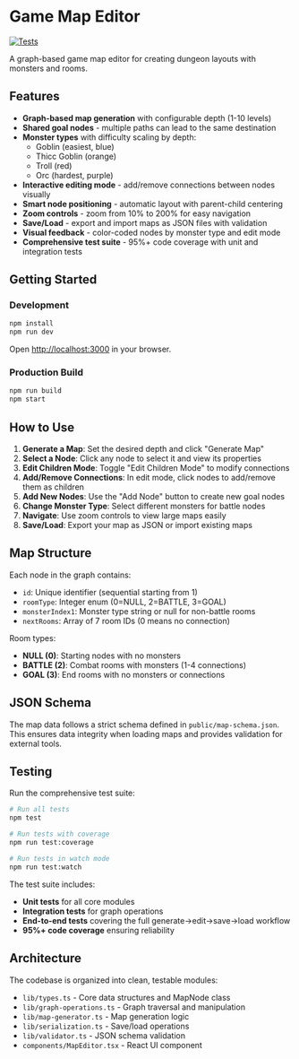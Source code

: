 # Game Map Editor

[![Tests](https://github.com/GenerationSoftware/raf-map-maker/actions/workflows/tests.yml/badge.svg)](https://github.com/GenerationSoftware/raf-map-maker/actions/workflows/tests.yml)

A graph-based game map editor for creating dungeon layouts with monsters and rooms.

## Features

- **Graph-based map generation** with configurable depth (1-10 levels)
- **Shared goal nodes** - multiple paths can lead to the same destination
- **Monster types** with difficulty scaling by depth:
  - Goblin (easiest, blue)
  - Thicc Goblin (orange)
  - Troll (red)  
  - Orc (hardest, purple)
- **Interactive editing mode** - add/remove connections between nodes visually
- **Smart node positioning** - automatic layout with parent-child centering
- **Zoom controls** - zoom from 10% to 200% for easy navigation
- **Save/Load** - export and import maps as JSON files with validation
- **Visual feedback** - color-coded nodes by monster type and edit mode
- **Comprehensive test suite** - 95%+ code coverage with unit and integration tests

## Getting Started

### Development

```bash
npm install
npm run dev
```

Open [http://localhost:3000](http://localhost:3000) in your browser.

### Production Build

```bash
npm run build
npm start
```

## How to Use

1. **Generate a Map**: Set the desired depth and click "Generate Map"
2. **Select a Node**: Click any node to select it and view its properties
3. **Edit Children Mode**: Toggle "Edit Children Mode" to modify connections
4. **Add/Remove Connections**: In edit mode, click nodes to add/remove them as children
5. **Add New Nodes**: Use the "Add Node" button to create new goal nodes
6. **Change Monster Type**: Select different monsters for battle nodes
7. **Navigate**: Use zoom controls to view large maps easily
8. **Save/Load**: Export your map as JSON or import existing maps

## Map Structure

Each node in the graph contains:
- `id`: Unique identifier (sequential starting from 1)
- `roomType`: Integer enum (0=NULL, 2=BATTLE, 3=GOAL)
- `monsterIndex1`: Monster type string or null for non-battle rooms
- `nextRooms`: Array of 7 room IDs (0 means no connection)

Room types:
- **NULL (0)**: Starting nodes with no monsters
- **BATTLE (2)**: Combat rooms with monsters (1-4 connections)
- **GOAL (3)**: End rooms with no monsters or connections

## JSON Schema

The map data follows a strict schema defined in `public/map-schema.json`. This ensures data integrity when loading maps and provides validation for external tools.

## Testing

Run the comprehensive test suite:

```bash
# Run all tests
npm test

# Run tests with coverage
npm run test:coverage

# Run tests in watch mode
npm run test:watch
```

The test suite includes:
- **Unit tests** for all core modules
- **Integration tests** for graph operations
- **End-to-end tests** covering the full generate→edit→save→load workflow
- **95%+ code coverage** ensuring reliability

## Architecture

The codebase is organized into clean, testable modules:

- `lib/types.ts` - Core data structures and MapNode class
- `lib/graph-operations.ts` - Graph traversal and manipulation
- `lib/map-generator.ts` - Map generation logic
- `lib/serialization.ts` - Save/load operations
- `lib/validator.ts` - JSON schema validation
- `components/MapEditor.tsx` - React UI component